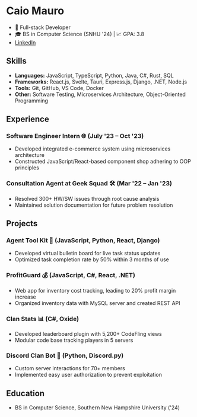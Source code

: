 # Caio Mauro
- 🚀 Full-stack Developer
- 🎓 BS in Computer Science (SNHU '24) | 📈 GPA: 3.8
- [LinkedIn](https://www.linkedin.com/in/caiomauro/)

## Skills
- **Languages:** JavaScript, TypeScript, Python, Java, C#, Rust, SQL
- **Frameworks:** React.js, Svelte, Tauri, Express.js, Django, .NET, Node.js
- **Tools:** Git, GitHub, VS Code, Docker
- **Other:** Software Testing, Microservices Architecture, Object-Oriented Programming

## Experience
### Software Engineer Intern 🌐 (July '23 – Oct '23)
- Developed integrated e-commerce system using microservices architecture
- Constructed JavaScript/React-based component shop adhering to OOP principles

### Consultation Agent at Geek Squad 🛠️ (Mar '22 – Jan '23)
- Resolved 300+ HW/SW issues through root cause analysis
- Maintained solution documentation for future problem resolution

## Projects
### Agent Tool Kit 🧰 (JavaScript, Python, React, Django)
- Developed virtual bulletin board for live task status updates
- Optimized task completion rate by 50% within 3 months of use

### ProfitGuard 💰 (JavaScript, C#, React, .NET)
- Web app for inventory cost tracking, leading to 20% profit margin increase
- Organized inventory data with MySQL server and created REST API

### Clan Stats 📊 (C#, Oxide)
- Developed leaderboard plugin with 5,200+ CodeFling views
- Modular code base tracking players in 5 servers

### Discord Clan Bot 🤖 (Python, Discord.py)
- Custom server interactions for 70+ members
- Implemented easy user authorization to prevent exploitation

## Education
- BS in Computer Science, Southern New Hampshire University ('24)
